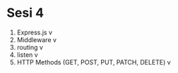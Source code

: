 # Sesi 4

1. Express.js v
2. Middleware v
3. routing v
4. listen v
5. HTTP Methods (GET, POST, PUT, PATCH, DELETE) v
